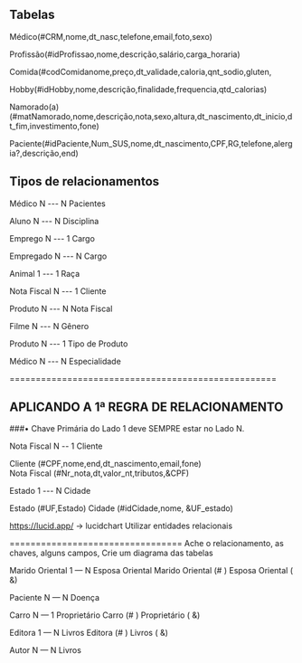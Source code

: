 ## Tabelas


Médico(#CRM,nome,dt_nasc,telefone,email,foto,sexo)

Profissão(#idProfissao,nome,descrição,salário,carga_horaria)

Comida(#codComidanome,preço,dt_validade,caloria,qnt_sodio,gluten,

Hobby(#idHobby,nome,descrição,finalidade,frequencia,qtd_calorias)

Namorado(a)(#matNamorado,nome,descrição,nota,sexo,altura,dt_nascimento,dt_inicio,dt_fim,investimento,fone)

Paciente(#idPaciente,Num_SUS,nome,dt_nascimento,CPF,RG,telefone,alergia?,descrição,end)


## Tipos de relacionamentos

Médico N --- N Pacientes

Aluno N --- N Disciplina

Emprego N --- 1 Cargo

Empregado N --- N Cargo

Animal 1  --- 1 Raça

Nota Fiscal N --- 1 Cliente

Produto N --- N Nota Fiscal

Filme N --- N Gênero

Produto N --- 1 Tipo de Produto

Médico N --- N Especialidade

===================================================
## APLICANDO A 1ª REGRA DE RELACIONAMENTO

###• Chave Primária do Lado 1 deve SEMPRE estar no Lado N.

Nota Fiscal N -- 1 Cliente

Cliente (#CPF,nome,end,dt_nascimento,email,fone)         
Nota Fiscal (#Nr_nota,dt,valor_nt,tributos,&CPF)    

Estado 1 --- N Cidade 

Estado (#UF,Estado)
Cidade (#idCidade,nome, &UF_estado)


https://lucid.app/ → lucidchart
Utilizar entidades relacionais

=================================
Ache o relacionamento, as chaves, alguns campos,
Crie um diagrama das tabelas

Marido Oriental 1 — N Esposa Oriental
Marido Oriental (#  )
Esposa Oriental (     &)

Paciente N  — N Doença

Carro N  — 1 Proprietário
Carro (#  )
Proprietário (        &)

Editora 1 — N Livros
Editora (#  )
Livros (   &)

Autor N — N Livros
